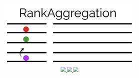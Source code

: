 <p align="center">
  <img src="docs/RankAggregation.png" height="200"><br>
  <a href="https://travis-ci.org/juliohm/RankAggregation.jl">
    <img src="https://travis-ci.org/juliohm/RankAggregation.jl.svg?branch=master">
  </a>
  <a href="https://codecov.io/gh/juliohm/RankAggregation.jl">
    <img src="https://codecov.io/gh/juliohm/RankAggregation.jl/branch/master/graph/badge.svg">
  </a>
  <a href="LICENSE">
    <img src="https://img.shields.io/badge/license-ISC-blue.svg">
  </a>
</p>
